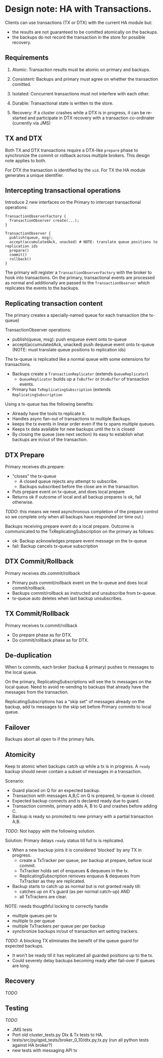 
# Design note: HA with Transactions.

Clients can use transactions (TX or DTX) with the current HA module but:

- the results are not guaranteed to be comitted atomically on the backups.
- the backups do not record the transaction in the store for possible recovery.

## Requirements

1. Atomic: Transaction results must be atomic on primary and backups.

2. Consistent: Backups and primary must agree on whether the transaction comitted.

3. Isolated: Concurrent transactions must not interfere with each other.

4. Durable: Transactional state is written to the store.

5. Recovery: If a cluster crashes while a DTX is in progress, it can be
   re-started and participate in DTX recovery with a transaction co-ordinater
   (currently via JMS)

## TX and DTX

Both TX and DTX transactions require a DTX-like `prepare` phase to synchronize
the commit or rollback across multiple brokers. This design note applies to both.

For DTX the transaction is identified by the `xid`. For TX the HA module generates
a unique identifier.

## Intercepting transactional operations

Introduce  2 new interfaces on the Primary to intercept transactional operations:

    TransactionObserverFactory {
      TransactionObserver create(...);
    }

    TransactionObserver {
      publish(queue, msg);
      accept(accumulatedAck, unacked) # NOTE: translate queue positions to replication ids
      prepare()
      commit()
      rollback()
    }

The primary will register a `TransactionObserverFactory` with the broker to hook
into transactions. On the primary, transactional events are processed as normal
and additionally are passed to the `TransactionObserver` which replicates the
events to the backups.

## Replicating transaction content

The primary creates a specially-named queue for each transaction (the tx-queue)

TransactionObserver operations:

- publish(queue, msg): push enqueue event onto tx-queue
- accept(accumulatedAck, unacked) push dequeue event onto tx-queue
  (NOTE: must translate queue positions to replication ids)

The tx-queue is replicated like a normal queue with some extensions for transactions.

- Backups create a `TransactionReplicator` (extends `QueueReplicator`)
  - `QueueReplicator` builds up a `TxBuffer` or `DtxBuffer` of transaction events.
- Primary has `TxReplicatingSubscription` (extends `ReplicatingSubscription`


Using a tx-queue has the following benefits:

- Already have the tools to replicate it.
- Handles async fan-out of transactions to multiple Backups.
- keeps the tx events in linear order even if the tx spans multiple queues.
- Keeps tx data available for new backups until the tx is closed
- By closing the queue (see next section) its easy to establish what backups are
   in/out of the transaction.

## DTX Prepare

Primary receives dtx.prepare:

- "closes" the tx-queue
  - A closed queue rejects any attempt to subscribe.
  - Backups subscribed before the close are in the transaction.
- Puts prepare event on tx-queue, and does local prepare
- Returns ok if outcome of local and all backup prepares is ok, fail otherwise.

*TODO*: this means we need asynchronous completion of the prepare control
so we complete only when all backups have responded (or time out.)

Backups receiving prepare event do a local prepare.  Outcome is communicated to
the TxReplicatingSubscription on the primary as follows:

- ok: Backup acknowledges prepare event message on the tx-queue
- fail: Backup cancels tx-queue subscription

## DTX Commit/Rollback

Primary receives dtx.commit/rollback

- Primary puts commit/rollback event on the tx-queue and does local commit/rollback.
- Backups commit/rollback as instructed and unsubscribe from tx-queue.
- tx-queue auto deletes when last backup unsubscribes.

## TX Commit/Rollback

Primary receives tx.commit/rollback

- Do prepare phase as for DTX.
- Do commit/rollback phase as for DTX.

## De-duplication

When tx commits, each broker (backup & primary) pushes tx messages to the local queue.

On the primary, ReplicatingSubscriptions will see the tx messages on the local
queue. Need to avoid re-sending to backups that already have the messages from
the transaction.

ReplicatingSubscriptions has a "skip set" of messages already on the backup,
add tx messages to the skip set before Primary commits to local queue.

## Failover

Backups abort all open tx if the primary fails.

## Atomicity

Keep tx atomic when backups catch up while a tx is in progress.
A `ready` backup should never contain a subset of messages in a transaction.

Scenario:

- Guard placed on Q for an expected backup.
- Transaction with messages A,B,C on Q is prepared, tx-queue is closed.
- Expected backup connects and is declared ready due to guard.
- Transaction commits, primary adds A, B to Q and crashes before adding C.
- Backup is ready so promoted to new primary with a partial transaction A,B.

*TODO*: Not happy with the following solution.

Solution: Primary delays `ready` status till full tx is replicated.

- When a new backup joins it is considered 'blocked' by any TX in progress.
  - create a TxTracker per queue, per backup at prepare, before local commit.
  - TxTracker holds set of enqueues & dequeues in the tx.
  - ReplicatingSubscription removes enqueus & dequeues from TxTracker as they are replicated.
- Backup starts to catch up as normal but is not granted ready till:
  - catches up on it's guard (as per normal catch-up) AND
  - all TxTrackers are clear.

NOTE: needs thougthful locking to correctly handle

- multiple queues per tx
- multiple tx per queue
- multiple TxTrackers per queue per per backup
- synchronize backups in/out of transaction wrt setting trackers.

*TODO*: A blocking TX eliminates the benefit of the queue guard for expected backups.

- It won't be ready till it has replicated all guarded positions up to the tx.
- Could severely delay backups becoming ready after fail-over if queues are long.

## Recovery

*TODO*

## Testing

*TODO*

- JMS tests
- Port old cluster_tests.py Dtx & Tx tests to HA.
- tests/src/py/qpid_tests/broker_0_10/dtx.py,tx.py (run all python tests against HA broker?)
- new tests with messaging API tx
